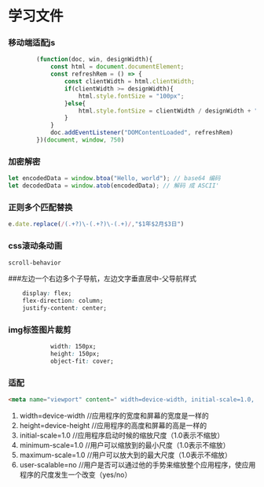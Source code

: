 # 学习文件

### 移动端适配js
```javascript
        (function(doc, win, designWidth){
            const html = document.documentElement;
            const refreshRem = () => {
                const clientWidth = html.clientWidth;
                if(clientWidth >= designWidth){
                    html.style.fontSize = "100px";
                }else{
                    html.style.fontSize = clientWidth / designWidth + "px";
                }
            }
            doc.addEventListener("DOMContentLoaded", refreshRem)
        })(document, window, 750)
```
### 加密解密
```javascript
let encodedData = window.btoa("Hello, world"); // base64 编码
let decodedData = window.atob(encodedData); // 解码 成 ASCII'
```
### 正则多个匹配替换
```javascript
e.date.replace(/(.+?)\-(.+?)\-(.+)/,"$1年$2月$3日")
```



### css滚动条动画
```css
scroll-behavior
```
###左边一个右边多个子导航，左边文字垂直居中-父导航样式
```css
    display: flex;
    flex-direction: column;
    justify-content: center;
```
### img标签图片裁剪
```css
            width: 150px;
            height: 150px;
            object-fit: cover;
```

### 适配
```html
<meta name="viewport" content=" width=device-width, initial-scale=1.0, minimum-scale=1.0, maximum-scale=1.0, user-scalable=no">
```
 1. width=device-width    //应用程序的宽度和屏幕的宽度是一样的
 2. height=device-height  //应用程序的高度和屏幕的高是一样的
 3. initial-scale=1.0  //应用程序启动时候的缩放尺度（1.0表示不缩放）
 4. minimum-scale=1.0  //用户可以缩放到的最小尺度（1.0表示不缩放）
 5. maximum-scale=1.0  //用户可以放大到的最大尺度（1.0表示不缩放）
 6. user-scalable=no  //用户是否可以通过他的手势来缩放整个应用程序，使应用程序的尺度发生一个改变（yes/no）